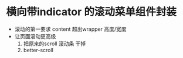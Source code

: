 #  横向带indicator 的滚动菜单组件封装

- 滚动的第一要求
    content 超出wrapper 高度/宽度
- 让页面滚动更高级
    1. 把原来的scroll 滚动条  干掉
    2. better-scroll  